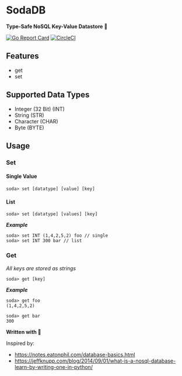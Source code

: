 # SodaDB
**Type-Safe NoSQL Key-Value Datastore 🥤**

[![Go Report Card](https://goreportcard.com/badge/github.com/ReubenMathew/SodaDB)](https://goreportcard.com/report/github.com/ReubenMathew/SodaDB)
[![CircleCI](https://circleci.com/gh/ReubenMathew/SodaDB.svg?style=shield)](https://app.circleci.com/pipelines/github/ReubenMathew/SodaDB)

Features
---
- get
- set

Supported Data Types
---
- Integer (32 Bit) (INT)
- String (STR)
- Character (CHAR)
- Byte (BYTE)

Usage
---
### Set
#### Single Value
```
soda> set [datatype] [value] [key]
```
#### List
```
soda> set [datatype] [values] [key]
```
***Example*** 
```
soda> set INT (1,4,2,5,2) foo // single
soda> set INT 300 bar // list
```


### Get
*All keys are stored as strings*
```
soda> get [key]
```

***Example*** 
```
soda> get foo
(1,4,2,5,2)

soda> get bar
300
```



**Written with 💙**



Inspired by: 
- https://notes.eatonphil.com/database-basics.html
- https://jeffknupp.com/blog/2014/09/01/what-is-a-nosql-database-learn-by-writing-one-in-python/

